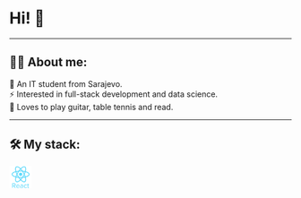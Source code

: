 <h1>Hi! 👋</h1>
<hr/>
<h2>🧍‍♂️ About me: </h2>
💬 An IT student from Sarajevo. <br>
⚡ Interested in full-stack development and data science. <br>
👯 Loves to play guitar, table tennis and read. <br>
<hr>
<h2>🛠️ My stack: </h2>
<div>
    <img src="https://github.com/devicons/devicon/blob/master/icons/react/react-original-wordmark.svg" title="React" alt="React" width="40" height="40"/>&nbsp;
</div>


<!--
**charovatzbassar/charovatzbassar** is a ✨ _special_ ✨ repository because its `README.md` (this file) appears on your GitHub profile.

Here are some ideas to get you started:

- 🔭 I’m currently working on ...
- 🌱 I’m currently learning ...
- 👯 I’m looking to collaborate on ...
- 🤔 I’m looking for help with ...
- 💬 Ask me about ...
- 📫 How to reach me: ...
- 😄 Pronouns: ...
- ⚡ Fun fact: ...
-->
